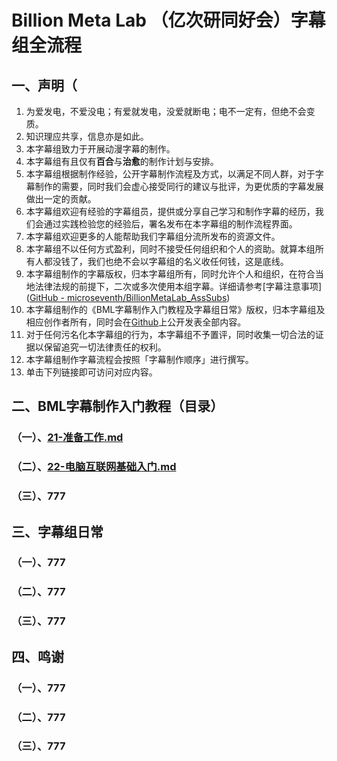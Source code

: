 # Billion Meta Lab （亿次研同好会）字幕组全流程

## 一、声明（

1. 为爱发电，不爱没电；有爱就发电，没爱就断电；电不一定有，但绝不会变质。
2. 知识理应共享，信息亦是如此。
3. 本字幕组致力于开展动漫字幕的制作。
4. 本字幕组有且仅有**百合**与**治愈**的制作计划与安排。
5. 本字幕组根据制作经验，公开字幕制作流程及方式，以满足不同人群，对于字幕制作的需要，同时我们会虚心接受同行的建议与批评，为更优质的字幕发展做出一定的贡献。
6. 本字幕组欢迎有经验的字幕组员，提供或分享自己学习和制作字幕的经历，我们会通过实践检验您的经验后，署名发布在本字幕组的制作流程界面。
7. 本字幕组欢迎更多的人能帮助我们字幕组分流所发布的资源文件。
8. 本字幕组不以任何方式盈利，同时不接受任何组织和个人的资助。就算本组所有人都没钱了，我们也绝不会以字幕组的名义收任何钱，这是底线。
9. 本字幕组制作的字幕版权，归本字幕组所有，同时允许个人和组织，在符合当地法律法规的前提下，二次或多次使用本组字幕。详细请参考[字幕注意事项]([GitHub - microseventh/BillionMetaLab_AssSubs](https://github.com/microseventh/BillionMetaLab_AssSubs#%E5%AD%97%E5%B9%95%E6%B3%A8%E6%84%8F%E4%BA%8B%E9%A1%B9))
10. 本字幕组制作的《BML字幕制作入门教程及字幕组日常》版权，归本字幕组及相应创作者所有，同时会在[Github](https://github.com/microseventh/BML_Full_Process)上公开发表全部内容。
11. 对于任何污名化本字幕组的行为，本字幕组不予置评，同时收集一切合法的证据以保留追究一切法律责任的权利。
12. 本字幕组制作字幕流程会按照「字幕制作顺序」进行撰写。
13. 单击下列链接即可访问对应内容。

## 二、BML字幕制作入门教程（目录）

### （一）、[21-准备工作.md](21-准备工作.md)

### （二）、[22-电脑互联网基础入门.md](22-电脑互联网基础入门.md)

### （三）、777

## 三、字幕组日常

### （一）、777

### （二）、777

### （三）、777

## 四、鸣谢

### （一）、777

### （二）、777

### （三）、777
